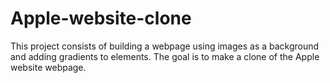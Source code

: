 # Apple-website-clone
This project consists of building a webpage using images as a background and adding gradients to elements. The goal is to make a clone  of the Apple website webpage. 
